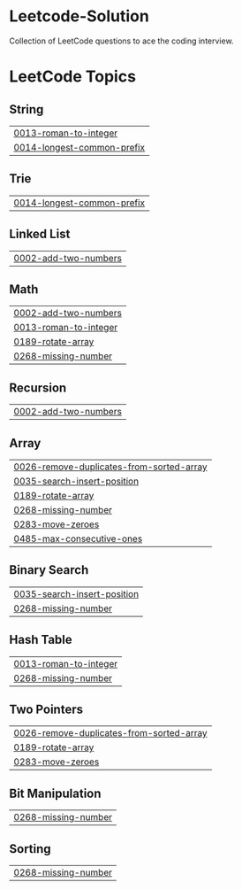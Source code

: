 # Leetcode-Solution
Collection of LeetCode questions to ace the coding interview.

<!---LeetCode Topics Start-->
# LeetCode Topics
## String
|  |
| ------- |
| [0013-roman-to-integer](https://github.com/Aman-1222/LeetCode-Solution/tree/master/0013-roman-to-integer) |
| [0014-longest-common-prefix](https://github.com/Aman-1222/LeetCode-Solution/tree/master/0014-longest-common-prefix) |
## Trie
|  |
| ------- |
| [0014-longest-common-prefix](https://github.com/Aman-1222/LeetCode-Solution/tree/master/0014-longest-common-prefix) |
## Linked List
|  |
| ------- |
| [0002-add-two-numbers](https://github.com/Aman-1222/LeetCode-Solution/tree/master/0002-add-two-numbers) |
## Math
|  |
| ------- |
| [0002-add-two-numbers](https://github.com/Aman-1222/LeetCode-Solution/tree/master/0002-add-two-numbers) |
| [0013-roman-to-integer](https://github.com/Aman-1222/LeetCode-Solution/tree/master/0013-roman-to-integer) |
| [0189-rotate-array](https://github.com/Aman-1222/LeetCode-Solution/tree/master/0189-rotate-array) |
| [0268-missing-number](https://github.com/Aman-1222/LeetCode-Solution/tree/master/0268-missing-number) |
## Recursion
|  |
| ------- |
| [0002-add-two-numbers](https://github.com/Aman-1222/LeetCode-Solution/tree/master/0002-add-two-numbers) |
## Array
|  |
| ------- |
| [0026-remove-duplicates-from-sorted-array](https://github.com/Aman-1222/LeetCode-Solution/tree/master/0026-remove-duplicates-from-sorted-array) |
| [0035-search-insert-position](https://github.com/Aman-1222/LeetCode-Solution/tree/master/0035-search-insert-position) |
| [0189-rotate-array](https://github.com/Aman-1222/LeetCode-Solution/tree/master/0189-rotate-array) |
| [0268-missing-number](https://github.com/Aman-1222/LeetCode-Solution/tree/master/0268-missing-number) |
| [0283-move-zeroes](https://github.com/Aman-1222/LeetCode-Solution/tree/master/0283-move-zeroes) |
| [0485-max-consecutive-ones](https://github.com/Aman-1222/LeetCode-Solution/tree/master/0485-max-consecutive-ones) |
## Binary Search
|  |
| ------- |
| [0035-search-insert-position](https://github.com/Aman-1222/LeetCode-Solution/tree/master/0035-search-insert-position) |
| [0268-missing-number](https://github.com/Aman-1222/LeetCode-Solution/tree/master/0268-missing-number) |
## Hash Table
|  |
| ------- |
| [0013-roman-to-integer](https://github.com/Aman-1222/LeetCode-Solution/tree/master/0013-roman-to-integer) |
| [0268-missing-number](https://github.com/Aman-1222/LeetCode-Solution/tree/master/0268-missing-number) |
## Two Pointers
|  |
| ------- |
| [0026-remove-duplicates-from-sorted-array](https://github.com/Aman-1222/LeetCode-Solution/tree/master/0026-remove-duplicates-from-sorted-array) |
| [0189-rotate-array](https://github.com/Aman-1222/LeetCode-Solution/tree/master/0189-rotate-array) |
| [0283-move-zeroes](https://github.com/Aman-1222/LeetCode-Solution/tree/master/0283-move-zeroes) |
## Bit Manipulation
|  |
| ------- |
| [0268-missing-number](https://github.com/Aman-1222/LeetCode-Solution/tree/master/0268-missing-number) |
## Sorting
|  |
| ------- |
| [0268-missing-number](https://github.com/Aman-1222/LeetCode-Solution/tree/master/0268-missing-number) |
<!---LeetCode Topics End-->